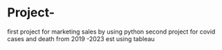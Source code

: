 # Project-
first project for marketing sales by using python
second project for covid cases and death from 2019 -2023 est using tableau 
